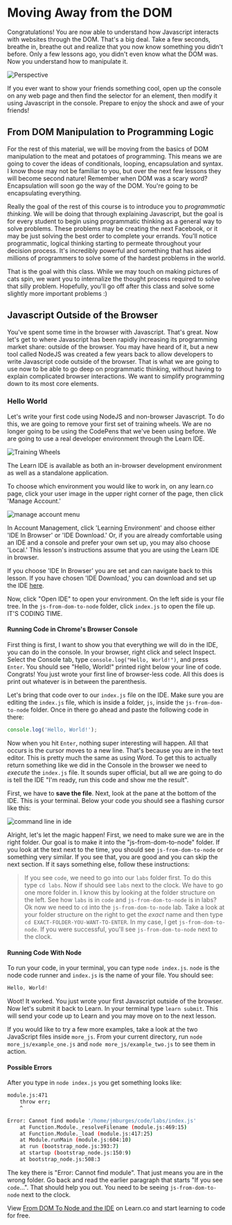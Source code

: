  # Moving Away from the DOM

Congratulations! You are now able to understand how Javascript interacts with
websites through the DOM. That's a big deal. Take a few seconds, breathe in,
breathe out and realize that you now know something you didn't before. Only a few
lessons ago, you didn't even know what the DOM was. Now you understand how to
manipulate it.

![Perspective](https://web-dev-readme-photos.s3.amazonaws.com/js/perspective.gif)

If you ever want to show your friends something cool, open up the console on any
web page and then find the selector for an element, then modify it using
Javascript in the console. Prepare to enjoy the shock and awe of your friends!

## From DOM Manipulation to Programming Logic

For the rest of this material, we will be moving from the basics of DOM
manipulation to the meat and potatoes of programming. This means we are going to
cover the ideas of conditionals, looping, encapsulation and syntax. I know those
may not be familiar to you, but over the next few lessons they will become
second nature! Remember when DOM was a scary word? Encapsulation will soon go
the way of the DOM. You're going to be encapsulating everything.

Really the goal of the rest of this course is to introduce you to _programmatic
thinking_. We will be doing that through explaining Javascript, but the goal is
for every student to begin using programmatic thinking as a general way to solve
problems. These problems may be creating the next Facebook, or it may be just
solving the best order to complete your errands. You'll notice programmatic,
logical thinking starting to permeate throughout your decision process. It's
incredibly powerful and something that has aided millions of programmers to
solve some of the hardest problems in the world.

That is the goal with this class. While we may touch on making pictures of cats
spin, we want you to internalize the thought process required to solve that
silly problem. Hopefully, you'll go off after this class and solve some slightly
more important problems :)

## Javascript Outside of the Browser

You've spent some time in the browser with Javascript. That's great. Now let's
get to where Javascript has been rapidly increasing its programming market
share: outside of the browser. You may have heard of it, but a new tool called
NodeJS was created a few years back to allow developers to write Javascript code
outside of the browser. That is what we are going to use now to be able to go
deep on programmatic thinking, without having to explain complicated browser
interactions. We want to simplify programming down to its most core elements.

### Hello World

Let's write your first code using NodeJS and non-browser Javascript. To do this,
we are going to remove your first set of training wheels. We are no longer going
to be using the CodePens that we've been using before. We are going to use a
real developer environment through the Learn IDE.

![Training Wheels](https://web-dev-readme-photos.s3.amazonaws.com/js/training_wheels.gif)

The Learn IDE is available as both an in-browser development environment as well
as a standalone application.

To choose which environment you would like to work in, on any learn.co page,
click your user image in the upper right corner of the page, then click
'Manage Account.'

![manage account menu](https://curriculum-content.s3.amazonaws.com/node-js/manage_account.png)

In Account Management, click 'Learning Environment' and choose either 'IDE In
Browser' or 'IDE Download.' Or, if you are already comfortable using an IDE and
a console and prefer your own set up, you may also choose 'Local.' This
lesson's instructions assume that you are using the Learn IDE in browser.

If you choose 'IDE In Browser' you are set and can navigate back to this lesson.
If you have chosen 'IDE Download,' you can download and set up the IDE
[here][ide].

Now, click "Open IDE" to open your environment. On the left side is your file
tree. In the `js-from-dom-to-node` folder, click `index.js` to open the file up.
IT'S CODING TIME.

#### Running Code in Chrome's Browser Console

First thing is first, I want to show you that everything we will do in the IDE,
you can do in the console. In your browser, right click and select Inspect.
Select the Console tab, type `console.log("Hello, World!")`, and press `Enter`.
You should see "Hello, World!" printed right below your line of code. Congrats!
You just wrote your first line of browser-less code. All this does is print out
whatever is in between the parenthesis.

Let's bring that code over to our `index.js` file on the IDE. Make sure you
are editing the `index.js` file, which is inside a folder, `js`, inside the
`js-from-dom-to-node` folder. Once in there go ahead and paste the following
code in there:

```javascript
console.log('Hello, World!');
```

Now when you hit `Enter`, nothing super interesting will happen. All that occurs
is the cursor moves to a new line. That's because you are in the text editor.
This is pretty much the same as using Word. To get this to actually return
something like we did in the Console in the browser we need to _execute_ the
`index.js` file. It sounds super official, but all we are going to do is tell
the IDE "I'm ready, run this code and show me the result".

First, we have to **save the file**. Next, look at the pane at the bottom of the
IDE. This is your terminal. Below your code you should see a flashing cursor
like this:

![command line in ide](https://web-dev-readme-photos.s3.amazonaws.com/js/ide-command-line.png)

Alright, let's let the magic happen! First, we need to make sure we are in the
right folder. Our goal is to make it into the "js-from-dom-to-node" folder. If
you look at the text next to the time, you should see `js-from-dom-to-node` or
something very similar. If you see that, you are good and you can skip the next
section. If it says something else, follow these instructions:

> If you see `code`, we need to go into our `labs` folder first. To do this type
> `cd labs`. Now if should see `labs` next to the clock. We have to go one more
> folder in. I know this by looking at the folder structure on the left. See how
> `labs` is in `code` and `js-from-dom-to-node` is in labs? Ok now we need to `cd`
> into the `js-from-dom-to-node` lab. Take a look at your folder structure on the
> right to get the _exact_ name and then type `cd EXACT-FOLDER-YOU-WANT-TO-ENTER`.
> In my case, I get `js-from-dom-to-node`. If you were successful, you'll see
> `js-from-dom-to-node` next to the clock.

#### Running Code With Node

To run your code, in your terminal, you can type `node index.js`. `node`
is the node code runner and `index.js` is the name of your file. You should see:

```js
Hello, World!
```

Woot! It worked. You just wrote your first Javascript outside of the browser.
Now let's submit it back to Learn. In your terminal type `learn submit`. This
will send your code up to Learn and you may move on to the next lesson.

If you would like to try a few more examples, take a look at the two JavaScript
files inside `more_js`. From your current directory, run `node more_js/example_one.js` and `node more_js/example_two.js` to see them in action.

#### Possible Errors

After you type in `node index.js` you get something looks like:

```sh
module.js:471
    throw err;
    ^

Error: Cannot find module '/home/jmburges/code/labs/index.js'
    at Function.Module._resolveFilename (module.js:469:15)
    at Function.Module._load (module.js:417:25)
    at Module.runMain (module.js:604:10)
    at run (bootstrap_node.js:393:7)
    at startup (bootstrap_node.js:150:9)
    at bootstrap_node.js:508:3
```

The key there is "Error: Cannot find module". That just means you are in the
wrong folder. Go back and read the earlier paragraph that starts "If you see
`code`...". That should help you out. You need to be seeing
`js-from-dom-to-node` next to the clock.

[ide]: http://help.learn.co/the-learn-ide/how-to-download-and-use-learn-ide-3

<p class='util--hide'>View <a href='https://learn.co/lessons/js-from-dom-to-node'>From DOM To Node and the IDE</a> on Learn.co and start learning to code for free.</p>
